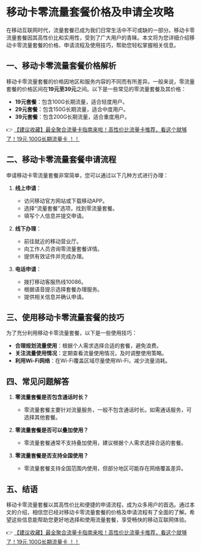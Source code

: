 # 移动卡零流量套餐价格及申请全攻略

在移动互联网时代，流量套餐已成为我们日常生活中不可或缺的一部分。移动卡零流量套餐因其高性价比和实用性，受到了广大用户的青睐。本文将为您详细介绍移动卡零流量套餐的价格、申请流程及使用技巧，帮助您轻松掌握相关信息。

## 一、移动卡零流量套餐价格解析

移动卡零流量套餐的价格因地区和服务内容的不同而有所差异。一般来说，零流量套餐的价格区间在**19元至39元**之间。以下是一些常见的零流量套餐及其价格：

- **19元套餐**：包含100G长期流量，适合轻度用户。
- **29元套餐**：包含150G长期流量，适合中度用户。
- **39元套餐**：包含200G长期流量，适合重度用户。

👉 [【建议收藏】最全聚合流量卡指南来啦！高性价比流量卡推荐，看这个就够了！19元 100G长期流量卡 ！！](https://bit.ly/Liuliangka)

## 二、移动卡零流量套餐申请流程

申请移动卡零流量套餐非常简单，您可以通过以下几种方式进行办理：

1. **线上申请**：
   - 访问移动官方网站或下载移动APP。
   - 选择“流量套餐”选项，找到零流量套餐。
   - 填写个人信息并提交申请。

2. **线下办理**：
   - 前往就近的移动营业厅。
   - 向工作人员咨询零流量套餐详情。
   - 提供有效证件并完成办理。

3. **电话申请**：
   - 拨打移动客服热线10086。
   - 根据语音提示选择套餐办理服务。
   - 提供相关信息并确认申请。

## 三、使用移动卡零流量套餐的技巧

为了充分利用移动卡零流量套餐，以下是一些使用技巧：

- **合理规划流量使用**：根据个人需求选择合适的套餐，避免浪费。
- **关注流量使用情况**：定期查看流量使用情况，及时调整使用策略。
- **利用Wi-Fi网络**：在Wi-Fi覆盖区域尽量使用Wi-Fi，减少流量消耗。

## 四、常见问题解答

1. **零流量套餐是否包含通话时长？**
   - 零流量套餐主要针对流量服务，一般不包含通话时长。如需通话服务，可选择其他套餐。

2. **零流量套餐是否可以叠加使用？**
   - 零流量套餐通常不支持叠加使用，建议根据个人需求选择合适的套餐。

3. **零流量套餐是否支持全国使用？**
   - 零流量套餐支持全国范围内使用，但部分地区可能存在网络覆盖差异。

## 五、结语

移动卡零流量套餐以其高性价比和便捷的申请流程，成为众多用户的首选。通过本文的介绍，相信您已经对移动卡零流量套餐的价格及申请流程有了全面的了解。希望这些信息能帮助您更好地选择和使用流量套餐，享受畅快的移动互联网体验。

👉 [【建议收藏】最全聚合流量卡指南来啦！高性价比流量卡推荐，看这个就够了！19元 100G长期流量卡 ！！](https://bit.ly/Liuliangka)